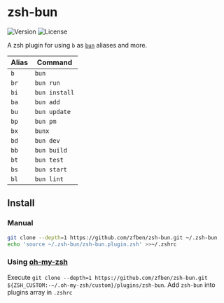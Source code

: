 # zsh-bun

![Version](https://img.shields.io/badge/version-1.0.0-brightgreen)
![License](https://img.shields.io/github/license/zfben/zsh-bun)

A zsh plugin for using `b` as [`bun`](https://bun.sh/) aliases and more.

| Alias | Command
| --- | ---
| `b` | `bun`
| `br` | `bun run`
| `bi` | `bun install`
| `ba` | `bun add`
| `bu` | `bun update`
| `bp` | `bun pm`
| `bx` | `bunx`
| `bd` | `bun dev`
| `bb` | `bun build`
| `bt` | `bun test`
| `bs` | `bun start`
| `bl` | `bun lint`

## Install

### Manual

```zsh
git clone --depth=1 https://github.com/zfben/zsh-bun.git ~/.zsh-bun
echo 'source ~/.zsh-bun/zsh-bun.plugin.zsh' >>~/.zshrc
```

### Using [oh-my-zsh](https://github.com/ohmyzsh/oh-my-zsh)

Execute `git clone --depth=1 https://github.com/zfben/zsh-bun.git ${ZSH_CUSTOM:-~/.oh-my-zsh/custom}/plugins/zsh-bun`. Add `zsh-bun` into plugins array in `.zshrc`
